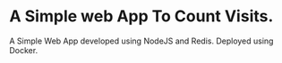 # A Simple web App To Count Visits. 
A Simple Web App developed using NodeJS and Redis. Deployed using Docker.